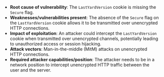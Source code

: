 - **Root cause of vulnerability**: The `LastYardVersion` cookie is missing the `Secure` flag.
- **Weaknesses/vulnerabilities present**: The absence of the `Secure` flag on the `LastYardVersion` cookie allows it to be transmitted over unencrypted HTTP connections.
- **Impact of exploitation**: An attacker could intercept the `LastYardVersion` cookie when transmitted over unencrypted channels, potentially leading to unauthorized access or session hijacking.
- **Attack vectors**: Man-in-the-middle (MitM) attacks on unencrypted HTTP connections.
- **Required attacker capabilities/position**: The attacker needs to be in a network position to intercept unencrypted HTTP traffic between the user and the server.
